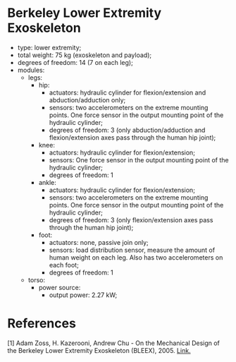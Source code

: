# Berkeley Lower Extremity Exoskeleton

- type: lower extremity;
- total weight: 75 kg (exoskeleton and payload);
- degrees of freedom: 14 (7 on each leg);
- modules:
  - legs:
    - hip:
      - actuators: hydraulic cylinder for flexion/extension and
        abduction/adduction only;
      - sensors: two accelerometers on the extreme mounting points. One force
        sensor in the output mounting point of the hydraulic cylinder;
      - degrees of freedom: 3 (only abduction/adduction and flexion/extension
        axes pass through the human hip joint);
    - knee:
      - actuators: hydraulic cylinder for flexion/extension;
      - sensors: One force sensor in the output mounting point of the hydraulic
        cylinder;
      - degrees of freedom: 1
    - ankle:
      - actuators: hydraulic cylinder for flexion/extension;
      - sensors: two accelerometers on the extreme mounting points. One force
        sensor in the output mounting point of the hydraulic cylinder;
      - degrees of freedom: 3 (only flexion/extension axes pass through the
        human hip joint);
    - foot:
      - actuators: none, passive join only;
      - sensors: load distribution sensor, measure the amount of human weight on
        each leg. Also has two accelerometers on each foot;
      - degrees of freedom: 1
  - torso:
    - power source:
      - output power: 2.27 kW;

# References

[1] Adam Zoss, H. Kazerooni, Andrew Chu - On the Mechanical Design of the Berkeley Lower Extremity Exoskeleton (BLEEX), 2005. [Link.](https://www.google.com/url?sa=t&rct=j&q=&esrc=s&source=web&cd=&ved=2ahUKEwixtK2hwoTtAhWbGLkGHbykBAYQFjABegQIBxAC&url=https%3A%2F%2Fbleex.me.berkeley.edu%2Fwp-content%2Fuploads%2Fhel-media%2FPublication%2FOn%2520the%2520Mechanical%2520Design%2520of%2520the%2520Berkeley%2520Lower%2520Extremity%2520Exoskeleton%2520-%2520IROS05.pdf&usg=AOvVaw06axkaBABCGt-a-nFn5HHa)
